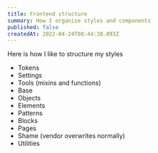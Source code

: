 ```yaml
---
title: Frontend structure
summary: How I organise styles and components
published: false
createdAt: 2022-04-24T08:44:38.893Z
---
```

Here is how I like to structure my styles

- Tokens
- Settings
- Tools (mixins and functions)
- Base
- Objects
- Elements
- Patterns
- Blocks
- Pages
- Shame (vendor overwrites normally)
- Utilities 